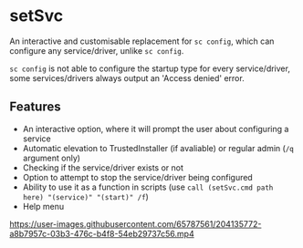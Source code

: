 # setSvc
An interactive and customisable replacement for `sc config`, which can configure any service/driver, unlike `sc config`.

`sc config` is not able to configure the startup type for every service/driver, some services/drivers always output an 'Access denied' error.

## Features
- An interactive option, where it will prompt the user about configuring a service
- Automatic elevation to TrustedInstaller (if avaliable) or regular admin (`/q` argument only)
- Checking if the service/driver exists or not
- Option to attempt to stop the service/driver being configured
- Ability to use it as a function in scripts (use `call (setSvc.cmd path here) "(service)" "(start)" /f`)
- Help menu

https://user-images.githubusercontent.com/65787561/204135772-a8b7957c-03b3-476c-b4f8-54eb29737c56.mp4
